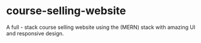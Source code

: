# course-selling-website
A full - stack course selling website using the (MERN) stack with amazing UI and responsive design.

